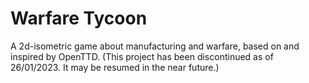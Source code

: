 # Warfare Tycoon
 A 2d-isometric game about manufacturing and warfare, based on and inspired by OpenTTD. (This project has been discontinued as of 26/01/2023. It may be resumed in the near future.)
